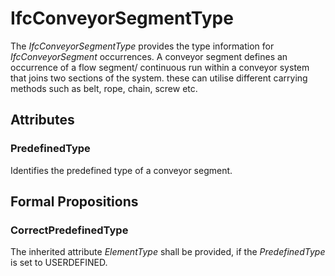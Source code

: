 # IfcConveyorSegmentType

The _IfcConveyorSegmentType_ provides the type information for _IfcConveyorSegment_ occurrences.<!-- end of definition -->
A conveyor segment defines an occurrence of a flow segment/ continuous run within a conveyor system that joins two sections of the system. these can utilise different carrying methods such as belt, rope, chain, screw etc.

## Attributes

### PredefinedType
Identifies the predefined type of a conveyor segment.

## Formal Propositions

### CorrectPredefinedType
The inherited attribute _ElementType_ shall be provided, if the _PredefinedType_ is set to USERDEFINED.
